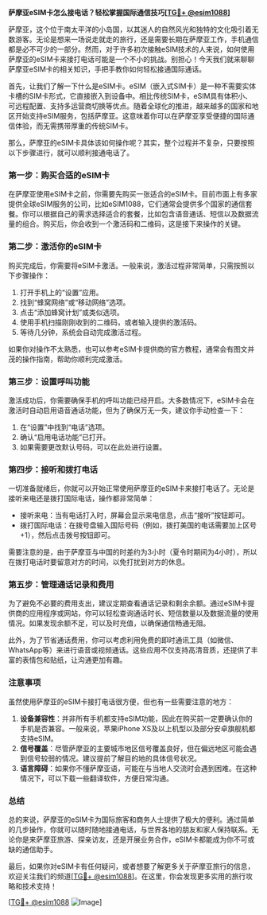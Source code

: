 **萨摩亚eSIM卡怎么接电话？轻松掌握国际通信技巧[[TG💪+ @esim1088](https://t.me/s/esim1088)]**

萨摩亚，这个位于南太平洋的小岛国，以其迷人的自然风光和独特的文化吸引着无数游客。无论是想来一场说走就走的旅行，还是需要长期在萨摩亚工作，手机通信都是必不可少的一部分。然而，对于许多初次接触eSIM技术的人来说，如何使用萨摩亚的eSIM卡来接打电话可能是一个不小的挑战。别担心！今天我们就来聊聊萨摩亚eSIM卡的相关知识，手把手教你如何轻松接通国际通话。

首先，让我们了解一下什么是eSIM卡。eSIM（嵌入式SIM卡）是一种不需要实体卡槽的SIM卡形式，它直接嵌入到设备中。相比传统SIM卡，eSIM具有体积小、可远程配置、支持多运营商切换等优点。随着全球化的推进，越来越多的国家和地区开始支持eSIM服务，包括萨摩亚。这意味着你可以在萨摩亚享受便捷的国际通信体验，而无需携带厚重的传统SIM卡。

那么，萨摩亚的eSIM卡具体该如何操作呢？其实，整个过程并不复杂，只要按照以下步骤进行，就可以顺利接通电话了。

### **第一步：购买合适的eSIM卡**
在萨摩亚使用eSIM卡之前，你需要先购买一张适合的eSIM卡。目前市面上有多家提供全球eSIM服务的公司，比如eSIM1088，它们通常会提供多个国家的通信套餐。你可以根据自己的需求选择适合的套餐，比如包含语音通话、短信以及数据流量的组合。购买后，你会收到一个激活码和二维码，这是接下来操作的关键。

### **第二步：激活你的eSIM卡**
购买完成后，你需要将eSIM卡激活。一般来说，激活过程非常简单，只需按照以下步骤操作：
1. 打开手机上的“设置”应用。
2. 找到“蜂窝网络”或“移动网络”选项。
3. 点击“添加蜂窝计划”或类似选项。
4. 使用手机扫描刚刚收到的二维码，或者输入提供的激活码。
5. 等待几分钟，系统会自动完成激活过程。

如果你对操作不太熟悉，也可以参考eSIM卡提供商的官方教程，通常会有图文并茂的操作指南，帮助你顺利完成激活。

### **第三步：设置呼叫功能**
激活成功后，你需要确保手机的呼叫功能已经开启。大多数情况下，eSIM卡会在激活时自动启用语音通话功能，但为了确保万无一失，建议你手动检查一下：
1. 在“设置”中找到“电话”选项。
2. 确认“启用电话功能”已打开。
3. 如果需要更改默认号码，可以在此处进行设置。

### **第四步：接听和拨打电话**
一切准备就绪后，你就可以开始正常使用萨摩亚的eSIM卡来接打电话了。无论是接听来电还是拨打国际电话，操作都非常简单：
- 接听来电：当有电话打入时，屏幕会显示来电信息，点击“接听”按钮即可。
- 拨打国际电话：在拨号盘输入国际号码（例如，拨打美国的电话需要加上区号+1），然后点击拨号按钮即可。

需要注意的是，由于萨摩亚与中国的时差约为3小时（夏令时期间为4小时），所以在拨打电话时要留意对方的时间，以免打扰到对方的休息。

### **第五步：管理通话记录和费用**
为了避免不必要的费用支出，建议定期查看通话记录和剩余余额。通过eSIM卡提供商的应用程序或网站，你可以轻松查询通话时长、短信数量以及数据流量的使用情况。如果发现余额不足，可以及时充值，以确保通信畅通无阻。

此外，为了节省通话费用，你可以考虑利用免费的即时通讯工具（如微信、WhatsApp等）来进行语音或视频通话。这些应用不仅支持高清音质，还提供了丰富的表情包和贴纸，让沟通更加有趣。

### **注意事项**
虽然使用萨摩亚的eSIM卡接打电话很方便，但也有一些需要注意的地方：
1. **设备兼容性**：并非所有手机都支持eSIM功能，因此在购买前一定要确认你的手机是否兼容。一般来说，苹果iPhone XS及以上机型以及部分安卓旗舰机都支持eSIM。
2. **信号覆盖**：尽管萨摩亚的主要城市地区信号覆盖良好，但在偏远地区可能会遇到信号较弱的情况。建议提前了解目的地的具体信号状况。
3. **语言障碍**：如果你不懂萨摩亚语，可能在与当地人交流时会遇到困难。在这种情况下，可以下载一些翻译软件，方便日常沟通。

### **总结**
总的来说，萨摩亚的eSIM卡为国际旅客和商务人士提供了极大的便利。通过简单的几步操作，你就可以随时随地接通电话，与世界各地的朋友和家人保持联系。无论你是来萨摩亚旅游、探亲访友，还是开展业务合作，eSIM卡都能成为你不可或缺的通信助手。

最后，如果你对eSIM卡有任何疑问，或者想要了解更多关于萨摩亚旅行的信息，欢迎关注我们的频道[[TG💪+ @esim1088](https://t.me/s/esim1088)]。在这里，你会发现更多实用的旅行攻略和技术支持！

[[TG💪+ @esim1088](https://t.me/s/esim1088) ![Image](https://i.postimg.cc/4NQfJmqS/Snipaste-2025-05-13-00-14-12.png)]